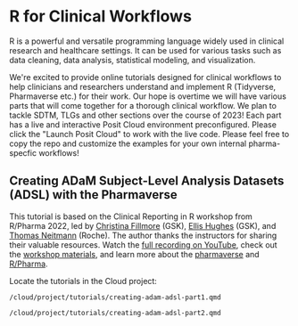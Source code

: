 # R for Clinical Workflows

R is a powerful and versatile programming language widely used in clinical research and healthcare settings. It can be used for various tasks such as data cleaning, data analysis, statistical modeling, and visualization.

We're excited to provide online tutorials designed for clinical workflows to help clinicians and researchers understand and implement R (Tidyverse, Pharmaverse etc.) for their work. Our hope is overtime we will have various parts that will come together for a thorough clinical workflow. We plan to tackle SDTM, TLGs and other sections over the course of 2023! Each part has a live and interactive Posit Cloud environment preconfigured. Please click the "Launch Posit Cloud" to work with the live code. Please feel free to copy the repo and customize the examples for your own internal pharma-specfic workflows!

## Creating ADaM Subject-Level Analysis Datasets (ADSL) with the Pharmaverse

This tutorial is based on the Clinical Reporting in R workshop from R/Pharma 2022, led by [Christina Fillmore](https://uk.linkedin.com/in/christina-fillmore-38a19b41?trk=public_post-text) (GSK), [Ellis Hughes](https://www.linkedin.com/in/ellishughes) (GSK), and [Thomas Neitmann](https://ch.linkedin.com/in/thomasneitmann) (Roche). The author thanks the instructors for sharing their valuable resources. Watch the [full recording on YouTube](https://www.youtube.com/watch?v=9eod8MLF5ys), check out the [workshop materials](https://github.com/pharmaverse/r-pharma2022), and learn more about the [pharmaverse](https://pharmaverse.org/) and [R/Pharma](https://rinpharma.com/).

Locate the tutorials in the Cloud project:

`/cloud/project/tutorials/creating-adam-adsl-part1.qmd`

`/cloud/project/tutorials/creating-adam-adsl-part2.qmd`


